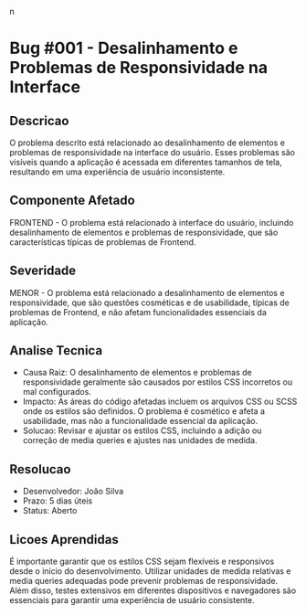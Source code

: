 n
# Bug #001 - Desalinhamento e Problemas de Responsividade na Interface

## Descricao
O problema descrito está relacionado ao desalinhamento de elementos e problemas de responsividade na interface do usuário. Esses problemas são visíveis quando a aplicação é acessada em diferentes tamanhos de tela, resultando em uma experiência de usuário inconsistente.

## Componente Afetado
FRONTEND - O problema está relacionado à interface do usuário, incluindo desalinhamento de elementos e problemas de responsividade, que são características típicas de problemas de Frontend.

## Severidade
MENOR - O problema está relacionado a desalinhamento de elementos e responsividade, que são questões cosméticas e de usabilidade, típicas de problemas de Frontend, e não afetam funcionalidades essenciais da aplicação.

## Analise Tecnica
- Causa Raiz: O desalinhamento de elementos e problemas de responsividade geralmente são causados por estilos CSS incorretos ou mal configurados.
- Impacto: As áreas do código afetadas incluem os arquivos CSS ou SCSS onde os estilos são definidos. O problema é cosmético e afeta a usabilidade, mas não a funcionalidade essencial da aplicação.
- Solucao: Revisar e ajustar os estilos CSS, incluindo a adição ou correção de media queries e ajustes nas unidades de medida.

## Resolucao
- Desenvolvedor: João Silva
- Prazo: 5 dias úteis
- Status: Aberto

## Licoes Aprendidas
É importante garantir que os estilos CSS sejam flexíveis e responsivos desde o início do desenvolvimento. Utilizar unidades de medida relativas e media queries adequadas pode prevenir problemas de responsividade. Além disso, testes extensivos em diferentes dispositivos e navegadores são essenciais para garantir uma experiência de usuário consistente.